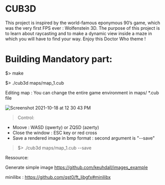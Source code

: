 # CUB3D

This project is inspired by the world-famous eponymous 90’s game, which was the very first FPS ever : Wolfenstein 3D. The purpose of this project is to learn about raycasting and to make a dynamic view inside a maze in which you will have to find your way. Enjoy this Doctor Who theme !


# Building Mandatory part:

$> make

$> ./cub3d maps/map_1.cub

Editing map : You can change the entire game environment in maps/ *.cub file


![Screenshot 2021-10-18 at 12 30 43 PM](https://user-images.githubusercontent.com/43143962/137714681-0b04cead-403a-43ec-8126-9315272f4717.png)


>Control:

- Moove : WASD (qwerty) or ZQSD (azerty)
- Close the window : ESC key or red cross
- Save a rendered image in bmp format : second argument is "--save"

> $> ./cub3d maps/map_1.cub --save



Ressource:

Generate simple image https://github.com/keuhdall/images_example

minilibx : https://github.com/qst0/ft_libgfx#minilibx

